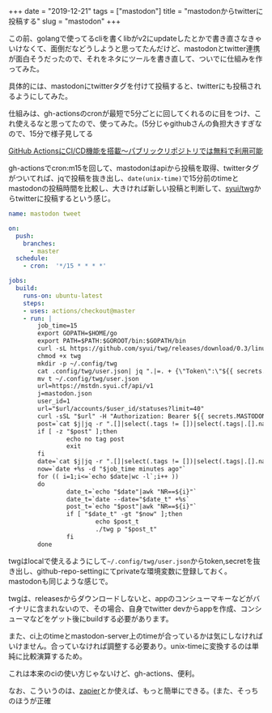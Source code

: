 +++
date = "2019-12-21"
tags = ["mastodon"]
title = "mastodonからtwitterに投稿する"
slug = "mastodon"
+++

この前、golangで使ってるcliを書くlibがv2にupdateしたとかで書き直さなきゃいけなくて、面倒だなどうしようと思ってたんだけど、mastodonとtwitter連携が面白そうだったので、それをネタにツールを書き直して、ついでに仕組みを作ってみた。

具体的には、mastodonにtwitterタグを付けて投稿すると、twitterにも投稿されるようにしてみた。

仕組みは、gh-actionsのcronが最短で5分ごとに回してくれるのに目をつけ、これ使えるなと思ってたので、使ってみた。(5分じゃgithubさんの負担大きすぎなので、15分で様子見してる

[GitHub ActionsにCI/CD機能を搭載〜パブリックリポジトリでは無料で利用可能](https://github.blog/jp/2019-08-21-github-actions-now-supports-ci-cd/)

gh-actionsでcron:m15を回して、mastodonはapiから投稿を取得、twitterタグがついてれば、jqで投稿を抜き出し、`date(unix-time)`で15分前のtimeとmastodonの投稿時間を比較し、大きければ新しい投稿と判断して、[syui/twg](https://github.com/syui/twg/releases)からtwitterに投稿するという感じ。

```sh:.github/workflows/main.yml
name: mastodon tweet

on:
  push:
    branches:
      - master
  schedule:
    - cron:  '*/15 * * * *'

jobs:
  build:
    runs-on: ubuntu-latest
    steps:
    - uses: actions/checkout@master
    - run: |
        job_time=15
        export GOPATH=$HOME/go
        export PATH=$PATH:$GOROOT/bin:$GOPATH/bin
        curl -sL https://github.com/syui/twg/releases/download/0.3/linux_amd64_twg -o twg
        chmod +x twg
        mkdir -p ~/.config/twg
        cat .config/twg/user.json| jq ".|=. + {\"Token\":\"${{ secrets.TWITTER_TOKEN }}\",\"Secret\":\"${{ secrets.TWITTER_SECRET }}\"}" > t
        mv t ~/.config/twg/user.json
        url=https://mstdn.syui.cf/api/v1
        j=mastodon.json
        user_id=1
        url="$url/accounts/$user_id/statuses?limit=40"
        curl -sSL "$url" -H "Authorization: Bearer ${{ secrets.MASTODON_ACCESS_TOKEN }}" > $j
        post=`cat $j|jq -r ".[]|select(.tags != [])|select(.tags|.[].name == \"twitter\")|.content"|sed -e 's/<[^>]*>//g' -e 's/#twitter//g'`
        if [ -z "$post" ];then
                echo no tag post
                exit
        fi
        date=`cat $j|jq -r ".[]|select(.tags != [])|select(.tags|.[].name == \"twitter\")|.created_at"`
        now=`date +%s -d "$job_time minutes ago"`
        for (( i=1;i<=`echo $date|wc -l`;i++ ))
        do
                date_t=`echo "$date"|awk "NR==${i}"`
                date_t=`date --date="$date_t" +%s`
                post_t=`echo "$post"|awk "NR==${i}"`
                if [ "$date_t" -gt "$now" ];then
                        echo $post_t
                        ./twg p "$post_t"
                fi
        done
```

twgはlocalで使えるようにして`~/.config/twg/user.json`からtoken,secretを抜き出し、github-repo-settingにてprivateな環境変数に登録しておく。mastodonも同じような感じで。

twgは、releasesからダウンロードしないと、appのコンシューマキーなどがバイナリに含まれないので、その場合、自身でtwitter devからappを作成、コンシューマなどをゲット後にbuildする必要があります。

また、ci上のtimeとmastodon-server上のtimeが合っているかは気にしなければいけません。合っていなければ調整する必要あり。unix-timeに変換するのは単純に比較演算するため。

これは本来のciの使い方じゃないけど、gh-actions、便利。

なお、こういうのは、[zapier](https://zapier.com/)とか使えば、もっと簡単にできる。(また、そっちのほうが正確

